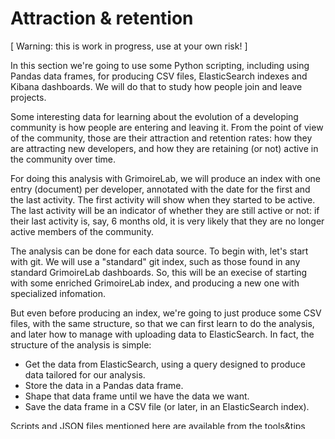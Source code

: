 # Attraction & retention

[ Warning: this is work in progress, use at your own risk! ]

In this section we're going to use some Python scripting, including using Pandas data frames, for producing CSV files, ElasticSearch indexes and Kibana dashboards. We will do that to study how people join and leave projects.

Some interesting data for learning about the evolution of a developing community is how people are entering and leaving it. From the point of view of the community, those are their attraction and retention rates: how they are attracting new developers, and how they are retaining (or not) active in the community over time.

For doing this analysis with GrimoireLab, we will produce an index with one entry (document) per developer, annotated with the date for the first and the last activity. The first activity will show when they started to be active. The last activity will be an indicator of whether they are still active or not: if their last activity is, say, 6 months old, it is very likely that they are no longer active members of the community.

The analysis can be done for each data source. To begin with, let's start with git. We will use a "standard" git index, such as those found in any standard GrimoireLab dashboards. So, this will be an execise of starting with some enriched GrimoireLab index, and producing a new one with specialized infomation.

But even before producing an index, we're going to just produce some CSV files, with the same structure, so that we can first learn to do the analysis, and later how to manage with uploading data to ElasticSearch. In fact, the structure of the analysis is simple:

* Get the data from ElasticSearch, using a query designed to produce data tailored for our analysis.
* Store the data in a Pandas data frame.
* Shape that data frame until we have the data we want.
* Save the data frame in a CSV file (or later, in an ElasticSearch index).

Scripts and JSON files mentioned here are available from the [tools&tips directory in the GitHub repo](https://github.com/jgbarah/GrimoireLab-training/tree/master/tools-and-tips/scripts).

Use the `enriched_elasticsearch_git_pandas7.py` script as follows:

```bash
./enriched_elasticsearch_git_pandas7.py \
  --es https://user:passwd@elasticsearch_url --es_index git \
  --es_out https://user:passwd@elasticsearch_url --es_index_out git_demo \
  --no_verify_certs
```

Then create in Kibana the index pattern `git_demo`, based on the index you just created, and upload to Kibana the following JSON files, which are the searches, visualizations and dashboards:

* `C_dashboard.json`
* `C_visualizations.json`
* `C_searches.json`

And point Kibana to load the dashboard `C_Git_Demo`.

## Final version of the script

The final version of this script is [enriched_elasticsearch_newcomers.py](https://github.com/jgbarah/GrimoireLab-training/tree/master/tools-and-tips/scripts/enriched_elasticsearch_newcomers.py).
